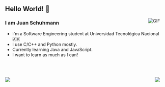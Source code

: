 ## Hello World! 👋

<img align="right" alt="GIF" src="https://imgur.com/gZNG8wn.gif"/>

### I am Juan Schuhmann
- I'm a Software Engineering student at Universidad Tecnológica Nacional :argentina:
- I use C/C++ and Python mostly.
- Currently learning Java and JavaScript.
- I want to learn as much as I can!

<br>
<br>
<br>

<a href="https://github.com/anuraghazra/github-readme-stats">
  <img align="left" src="https://github-readme-stats.vercel.app/api?username=jschuhmann47&show_icons=true&theme=tokyonight&count_private=true&include_all_commits=true" />
</a>
<a href="https://github.com/anuraghazra/github-readme-stats">
  <img align="right" src="https://github-readme-stats.vercel.app/api/top-langs/?username=jschuhmann47&layout=compact&theme=tokyonight" />
</a>

